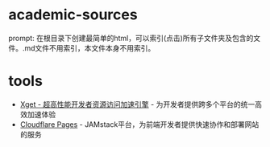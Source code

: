 # academic-sources
prompt: 在根目录下创建最简单的html，可以索引(点击)所有子文件夹及包含的文件。.md文件不用索引，本文件本身不用索引。

# tools
- [Xget - 超高性能开发者资源访问加速引擎](https://github.com/xixu-me/Xget) - 为开发者提供跨多个平台的统一高效加速体验
- [Cloudflare Pages](https://pages.cloudflare.com/) - JAMstack平台，为前端开发者提供快速协作和部署网站的服务


